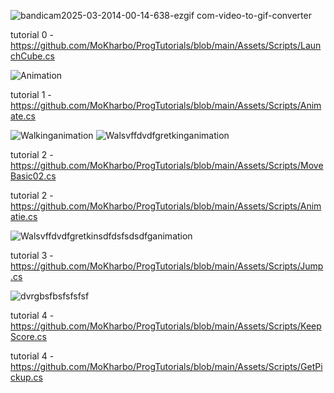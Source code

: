 ![bandicam2025-03-2014-00-14-638-ezgif com-video-to-gif-converter](https://github.com/user-attachments/assets/6f80913b-ee4e-4dda-b02e-4446637afcd3)

tutorial 0 -https://github.com/MoKharbo/ProgTutorials/blob/main/Assets/Scripts/LaunchCube.cs

![Animation](https://github.com/user-attachments/assets/1bcaa461-2051-4445-a667-23648fcd5b36)

tutorial 1 -https://github.com/MoKharbo/ProgTutorials/blob/main/Assets/Scripts/Animate.cs

![Walkinganimation](https://github.com/user-attachments/assets/e399c5b0-0839-45a4-a2b6-7020c4e0ddeb)
![Walsvffdvdfgretkinganimation](https://github.com/user-attachments/assets/528a8db9-6349-466b-b626-38d10a5f6717)

tutorial 2 -https://github.com/MoKharbo/ProgTutorials/blob/main/Assets/Scripts/MoveBasic02.cs         
            
tutorial 2 -https://github.com/MoKharbo/ProgTutorials/blob/main/Assets/Scripts/Animatie.cs

![Walsvffdvdfgretkinsdfdsfsdsdfganimation](https://github.com/user-attachments/assets/f2085a20-b008-4c0f-b885-b9d8eeb36854)

tutorial 3 -https://github.com/MoKharbo/ProgTutorials/blob/main/Assets/Scripts/Jump.cs

![dvrgbsfbsfsfsfsf](https://github.com/user-attachments/assets/96c0659c-e3c7-45f7-892a-ae49cb4d3215)

tutorial 4 -https://github.com/MoKharbo/ProgTutorials/blob/main/Assets/Scripts/KeepScore.cs

tutorial 4 -https://github.com/MoKharbo/ProgTutorials/blob/main/Assets/Scripts/GetPickup.cs
